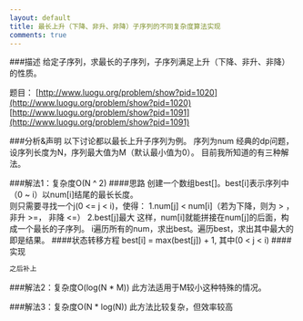 ```yaml
---
layout: default
title: 最长上升（下降、非升、非降）子序列的不同复杂度算法实现
comments: true
---
```


###描述
给定子序列，求最长的子序列，子序列满足上升（下降、非升、非降）的性质。

题目： 
  [http://www.luogu.org/problem/show?pid=1020](http://www.luogu.org/problem/show?pid=1020) <br>
  [http://www.luogu.org/problem/show?pid=1091](http://www.luogu.org/problem/show?pid=1091)

###分析&声明
以下讨论都以最长上升子序列为例。
序列为num
经典的dp问题，设序列长度为N，序列最大值为M（默认最小值为0）。
目前我所知道的有三种解法。

###解法1：复杂度O(N ^ 2)
####思路
创建一个数组best[]。best[i]表示序列中（0 ~ i）以num[i]结尾的最长长度。<br>
则只需要寻找一个j(0 <= j < i)，使得：
  1.num[j] < num[i]（若为下降，则为 > ，非升 >=， 非降 <=）
  2.best[j]最大
这样，num[i]就能拼接在num[j]的后面，构成一个最长的子序列。
i遍历所有的num，求出best。遍历best，求出其中最大的即是结果。
####状态转移方程
best[i] = max(best[j]) + 1, 其中(0 < j < i)
####实现

```c++
之后补上

````

###解法2：复杂度O(log(N * M))
此方法适用于M较小这种特殊的情况。


###解法3：复杂度O(N * log(N))
此方法比较复杂，但效率较高

